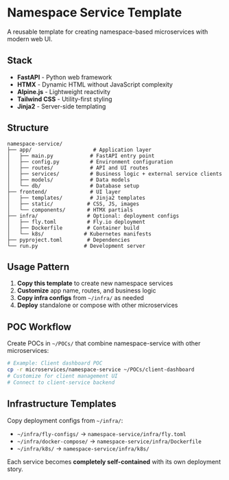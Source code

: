 # Namespace Service Template

A reusable template for creating namespace-based microservices with modern web UI.

## Stack
- **FastAPI** - Python web framework
- **HTMX** - Dynamic HTML without JavaScript complexity  
- **Alpine.js** - Lightweight reactivity
- **Tailwind CSS** - Utility-first styling
- **Jinja2** - Server-side templating

## Structure

```
namespace-service/
├── app/                    # Application layer
│   ├── main.py            # FastAPI entry point
│   ├── config.py          # Environment configuration
│   ├── routes/            # API and UI routes
│   ├── services/          # Business logic + external service clients
│   ├── models/            # Data models
│   └── db/                # Database setup
├── frontend/              # UI layer
│   ├── templates/         # Jinja2 templates
│   ├── static/           # CSS, JS, images
│   └── components/       # HTMX partials
├── infra/                # Optional: deployment configs
│   ├── fly.toml          # Fly.io deployment
│   ├── Dockerfile        # Container build
│   └── k8s/             # Kubernetes manifests
├── pyproject.toml        # Dependencies
└── run.py               # Development server
```

## Usage Pattern

1. **Copy this template** to create new namespace services
2. **Customize** app name, routes, and business logic
3. **Copy infra configs** from `~/infra/` as needed
4. **Deploy** standalone or compose with other microservices

## POC Workflow

Create POCs in `~/POCs/` that combine namespace-service with other microservices:

```bash
# Example: Client dashboard POC
cp -r microservices/namespace-service ~/POCs/client-dashboard
# Customize for client management UI
# Connect to client-service backend
```

## Infrastructure Templates

Copy deployment configs from `~/infra/`:
- `~/infra/fly-configs/` → `namespace-service/infra/fly.toml`
- `~/infra/docker-compose/` → `namespace-service/infra/Dockerfile`
- `~/infra/k8s/` → `namespace-service/infra/k8s/`

Each service becomes **completely self-contained** with its own deployment story.
